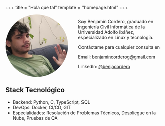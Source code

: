 +++
title = "Hola que tal"
template = "homepage.html"
+++
<div style="display: flex; align-items: flex-start; gap: 2rem; flex-direction: row-reverse;">
<div>
<p>Soy Benjamin Cordero, graduado en Ingeniería Civil Informática de la Universidad Adolfo Ibáñez, especializado en Linux y tecnología.</p>
<p>Contáctame para cualquier consulta en</p>
<p><i class="fas fa-envelope"></i> Email: <a href="mailto:benjamincorderog@gmail.com" target="_blank">benjamincorderog@gmail.com</a></p>
<p><i class="fab fa-linkedin"></i> LinkedIn: <a href="https://www.linkedin.com/in/benjacordero/" target="_blank">@benjacordero</a></p>
</div>
<img src="hello.jpg" alt="Foto de perfil" style="width: 200px; height: 200px; border-radius: 50%; object-fit: cover;">
</div>

## Stack Tecnológico
- Backend: Python, C, TypeScript, SQL
- DevOps: Docker, CI/CD, GIT
- Especialidades: Resolución de Problemas Técnicos, Despliegue en la Nube, Pruebas de QA
